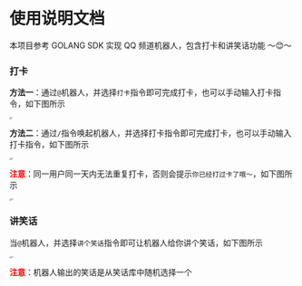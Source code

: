 # 使用说明文档

本项目参考 GOLANG SDK 实现 QQ 频道机器人，包含打卡和讲笑话功能 ～😊～

### 打卡

**方法一**：通过`@`机器人，并选择`打卡`指令即可完成打卡，也可以手动输入打卡指令，如下图所示

<img src="https://cdn.jsdelivr.net/gh/LFool/new-image-hosting@master/20230916/0240071694803207qf7omU1.svg" alt="1" style="zoom: 25%;" />

**方法二**：通过`/`指令唤起机器人，并选择打卡指令即可完成打卡，也可以手动输入打卡指令，如下图所示

<img src="https://cdn.jsdelivr.net/gh/LFool/new-image-hosting@master/20230916/0244371694803477cBaXJ42.svg" alt="2" style="zoom:25%;" />

**<font color='red'>注意</font>**：同一用户同一天内无法重复打卡，否则会提示`你已经打过卡了哦～`，如下图所示

<img src="https://cdn.jsdelivr.net/gh/LFool/new-image-hosting@master/20230916/0309351694804975sRJBFo3.svg" alt="3" style="zoom:25%;" />


### 讲笑话

当`@`机器人，并选择`讲个笑话`指令即可让机器人给你讲个笑话，如下图所示

<img src="https://cdn.jsdelivr.net/gh/LFool/new-image-hosting@master/20230916/0303411694804621WmClFQ4.svg" alt="4" style="zoom:25%;" />

**<font color='red'>注意</font>**：机器人输出的笑话是从笑话库中随机选择一个
